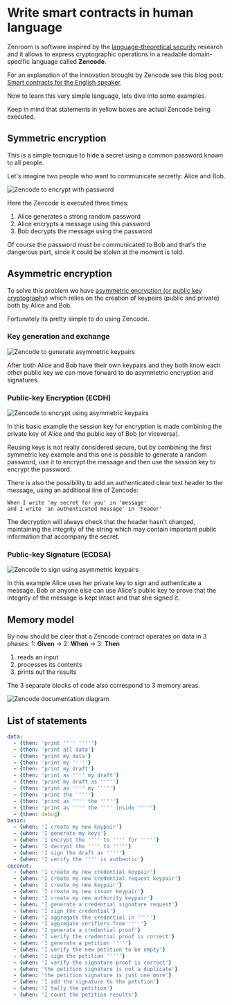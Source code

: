 # Write smart contracts in human language

Zenroom is software inspired by the [language-theoretical
security](http://langsec.org) research and it allows to express
cryptographic operations in a readable domain-specific language called
**Zencode**.

For an explanation of the innovation brought by Zencode see this blog post: [Smart contracts for the English speaker](https://decodeproject.eu/blog/smart-contracts-english-speaker).

Now to learn this very simple language, lets dive into some examples.

Keep in mind that statements in yellow boxes are actual Zencode being executed.

## Symmetric encryption

This is a simple tecnique to hide a secret using a common password known to all people.

Let's imagine two people who want to communicate secretly: Alice and Bob.

![Zencode to encrypt with password](img/aes_crypt.svg)

Here the Zencode is executed three times:

1. Alice generates a strong random password
2. Alice encrypts a message using this password
3. Bob decrypts the message using the password

Of course the password must be communicated to Bob and that's the
dangerous part, since it could be stolen at the moment is told.

## Asymmetric encryption

To solve this problem we have [asymmetric encryption (or public key
cryptography)](https://en.wikipedia.org/wiki/Public-key_cryptography)
which relies on the creation of keypairs (public and private) both by
Alice and Bob.

Fortunately its pretty simple to do using Zencode.

### Key generation and exchange

![Zencode to generate asymmetric keypairs](img/ecdh_keygen.svg)

After both Alice and Bob have their own keypairs and they both know
each other public key we can move forward to do asymmetric encryption
and signatures.

### Public-key Encryption (ECDH)

![Zencode to encrypt using asymmetric keypairs](img/ecdh_crypt.svg)

In this basic example the session key for encryption is made combining
the private key of Alice and the public key of Bob (or
viceversa).

Reusing keys is not really considered secure, but by combining the
first symmetric key example and this one is possible to generate a
random password, use it to encrypt the message and then use the
session key to encrypt the password.

There is also the possibility to add an authenticated clear text
header to the message, using an additional line of Zencode:

```
When I write 'my secret for you' in 'message'
and I write 'an authenticated message' in 'header'
```

The decryption will always check that the header hasn't changed,
maintaining the integrity of the string which may contain important
public information that accompany the secret.

### Public-key Signature (ECDSA)

![Zencode to sign using asymmetric keypairs](img/ecdsa_sign.svg)

In this example Alice uses her private key to sign and authenticate a
message. Bob or anyone else can use Alice's public key to prove that
the integrity of the message is kept intact and that she signed it.

## Memory model

By now should be clear that a Zencode contract operates on data in 3 phases: 1: **Given** -> 2: **When** -> 3: **Then**

1. reads an input
2. processes its contents
3. prints out the results

The 3 separate blocks of code also correspond to 3 memory areas.

![Zencode documentation diagram](img/zencode_diagram.png)

## List of statements

```yaml
data:
  - {then: 'print '''' '''''}
  - {then: 'print all data'}
  - {then: 'print my data'}
  - {then: 'print my '''''}
  - {then: 'print my draft'}
  - {then: 'print as '''' my draft'}
  - {then: 'print my draft as '''''}
  - {then: 'print as '''' my '''''}
  - {then: 'print the '''''}
  - {then: 'print as '''' the '''''}
  - {then: 'print as '''' the '''' inside '''''}
  - {then: debug}
basic:
  - {when: 'I create my new keypair'}
  - {when: 'I generate my keys'}
  - {when: 'I encrypt the '''' to '''' for '''''}
  - {when: 'I decrypt the '''' to '''''}
  - {when: 'I sign the draft as '''''}
  - {when: 'I verify the '''' is authentic'}
coconut:
  - {when: 'I create my new credential keypair'}
  - {when: 'I create my new credential request keypair'}
  - {when: 'I create my new keypair'}
  - {when: 'I create my new issuer keypair'}
  - {when: 'I create my new authority keypair'}
  - {when: 'I generate a credential signature request'}
  - {when: 'I sign the credential'}
  - {when: 'I aggregate the credential in '''''}
  - {when: 'I aggregate verifiers from '''''}
  - {when: 'I generate a credential proof'}
  - {when: 'I verify the credential proof is correct'}
  - {when: 'I generate a petition '''''}
  - {when: 'I verify the new petition to be empty'}
  - {when: 'I sign the petition '''''}
  - {when: 'I verify the signature proof is correct'}
  - {when: 'the petition signature is not a duplicate'}
  - {when: 'the petition signature is just one more'}
  - {when: 'I add the signature to the petition'}
  - {when: 'I tally the petition'}
  - {when: 'I count the petition results'}
```
